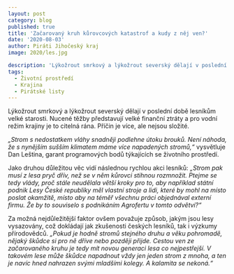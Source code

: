 ```yaml
---
layout: post
category: blog
published: true
title: 'Začarovaný kruh kůrovcových katastrof a kudy z něj ven?'
date: '2020-08-03'
author: Piráti Jihočeský kraj
image: 2020/les.jpg

description: 'Lýkožrout smrkový a lýkožrout severský dělají v poslední době lesníkům velké starosti. Nucené těžby představují velké finanční ztráty a pro vodní režim krajiny je to citelná rána. Příčin je více, ale nejsou složité.'
tags:
  - Životní prostředí
  - Krajina
  - Pirátské listy
---
```

Lýkožrout smrkový a lýkožrout severský dělají v poslední době lesníkům velké starosti. Nucené těžby
představují velké finanční ztráty a pro vodní režim krajiny je to citelná rána. Příčin je více, ale nejsou složité.

*„Strom s nedostatkem vláhy snadněji podlehne útoku brouků. Není náhoda, že s nynějším sušším klimatem máme více napadených stromů,“* vysvětluje
Dan Leština, garant programových bodů týkajících se životního prostředí.

Jako druhou důležitou věc vidí následnou rychlou akci lesníků: *„Strom
pak musí z lesa pryč dřív, než se v něm kůrovci stihnou rozmnožit. Ptejme se
tedy vlády, proč stále neudělala větší kroky pro to, aby například státní podnik
Lesy České republiky měl vlastní stroje a lidi, které by mohl na místo
poslat okamžitě, místo aby na téměř všechnu práci objednával externí firmu.
Že by to souviselo s podnikáním Agrofertu v tomto odvětví?“*

Za možná nejdůležitější faktor ovšem považuje způsob, jakým jsou lesy vysazovány,
což dokládají jak zkušenosti českých lesníků, tak i výzkumy přírodovědců. *„Pokud je hodně stromů stejného
druhu a věku pohromadě, nějaký škůdce si pro ně dříve nebo později přijde. Cestou ven ze začarovaného
kruhu je tedy mít novou generaci lesa co nejpestřejší. V takovém lese může škůdce napadnout vždy jen jeden strom
z mnoha, a ten je navíc hned nahrazen svými mladšími kolegy. A kalamita se nekoná.“*